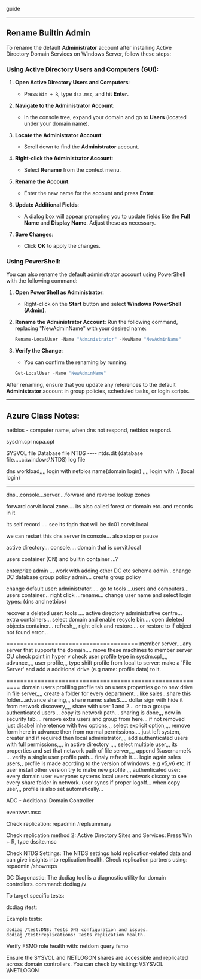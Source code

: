guide

----

## Rename Builtin Admin

To rename the default **Administrator** account after installing Active Directory Domain Services on Windows Server, follow these steps:

### Using Active Directory Users and Computers (GUI):

1. **Open Active Directory Users and Computers**:
   - Press `Win + R`, type `dsa.msc`, and hit **Enter**.

2. **Navigate to the Administrator Account**:
   - In the console tree, expand your domain and go to **Users** (located under your domain name).

3. **Locate the Administrator Account**:
   - Scroll down to find the **Administrator** account.

4. **Right-click the Administrator Account**:
   - Select **Rename** from the context menu.

5. **Rename the Account**:
   - Enter the new name for the account and press **Enter**.

6. **Update Additional Fields**:
   - A dialog box will appear prompting you to update fields like the **Full Name** and **Display Name**. Adjust these as necessary.

7. **Save Changes**:
   - Click **OK** to apply the changes.

### Using PowerShell:

You can also rename the default administrator account using PowerShell with the following command:

1. **Open PowerShell as Administrator**:
   - Right-click on the **Start** button and select **Windows PowerShell (Admin)**.

2. **Rename the Administrator Account**:
   Run the following command, replacing "NewAdminName" with your desired name:

   ```powershell
   Rename-LocalUser -Name "Administrator" -NewName "NewAdminName"
   ```

3. **Verify the Change**:
   - You can confirm the renaming by running:

   ```powershell
   Get-LocalUser -Name "NewAdminName"
   ```

After renaming, ensure that you update any references to the default **Administrator** account in group policies, scheduled tasks, or login scripts.

----

## Azure Class Notes:

netbios - computer name, when dns not respond, netbios respond.

sysdm.cpl
ncpa.cpl

SYSVOL file
Database file NTDS  ---- ntds.dit (database file.....c:\windows\NTDS)
log file

dns workload,,,, login with netbios name(domain login) ,,,, login with .\ (local login) 
***************************************
dns...console...server....forward and reverse lookup zones

forward corvit.local zone.... its also called forest or domain etc.   and records in it

its self record .... see its fqdn that will be dc01.corvit.local

we can restart this dns server in console...  also stop or pause

active directory... console.... domain that is corvit.local

users container (CN) and builtin container ...?

enterprize admin ... work with adding other DC etc
schema admin.. change DC database
group policy admin... create group policy

change default user: administrator..... go to tools ...users and computers... users container... right click ...rename... change user name and select login types:  (dns and netbios)

recover a deleted user: tools .... active directory administrative centre... extra containers... select domain and enable recycle bin....  open deleted objects container... refresh,,, right click and restore.... or restore to if object not found error...

 ======================================
member server....any server that supports the domain.... move these machines to member server OU
check point in hyper v
check user profile type in sysdm.cpl,,,, advance,,,, user profile,,, type
shift profile from local to server: make a 'File Server' and add a additional drive (e.g name: profile data) to it.
 
==========================================================
domain users profiling
profile tab on users properties
go to new drive in file server,,,, create a folder for every department....like sales...share this folder...advance sharing,,, share
name: sales$..... dollar sign with hide it from network discovery,,,, share with user 1 and 2... or to a 
group= authenticated users...  copy its network path... sharing is done,,, now in security tab.... remove extra users and group
from here... if not removed just disabel inheretence with two options,,, select explicit option,,,, remove form here in advance
then from normal permissions.... just left system, creater and if required then local administrator,,,, add authenticated users 
with full permissions,,,, in active directory ,,,, select multiple user,,, its properties and set that network path of 
file server,,,, append \%username% ... 
verify a single user profile path... finaly refresh it.... login again sales users,, 
profile is made acording to the version of windows. e.g v5,v6 etc.
if user install other version try to make new profile ,,,
authenticated user: every domain user
everyone: systems local users
network discory to see every share folder in network.
user syncs if proper logoff...
when copy user,,, profile is also set automatically...

ADC - Additional Domain Controller

eventvwr.msc

Check replication: repadmin /replsummary

Check replication method 2: Active Directory Sites and Services:
Press Win + R, type dssite.msc

Check NTDS Settings:
The NTDS settings hold replication-related data and can give insights into replication health.
Check replication partners using:
repadmin /showreps


DC Diagonastic: The dcdiag tool is a diagnostic utility for domain controllers.
command:   dcdiag /v

To target specific tests:

dcdiag /test:<TestName>

Example tests:

    dcdiag /test:DNS: Tests DNS configuration and issues.
    dcdiag /test:replications: Tests replication health.

Verify FSMO role health with:
netdom query fsmo

Ensure the SYSVOL and NETLOGON shares are accessible and replicated across domain controllers. You can check by visiting:
\\<DC-Name>\SYSVOL
\\<DC-Name>\NETLOGON

